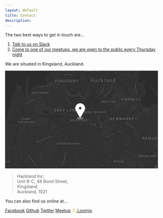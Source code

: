 ```yaml
---
layout: default
title: Contact
description: 
---
```


The two best ways to get in touch are...

1. [Talk to us on Slack](https://join.slack.com/hakland/shared_invite/MTkwOTk4MDI5NjUwLTE0OTYzMDE0NDYtNGNmMDMxZGUxNw)
2. [Come to one of our meetups, we are open to the public every Thursday night](https://www.meetup.com/HackLand/)

We are situated in Kingsland, Auckland.

<img src="/public/images/map.png"/>

>Hackland Inc. <br>
>Unit B-C, 48 Bond Street,<br>
>Kingsland,<br>
>Auckland, 1021

You can also find us online at...

<div class="links">
    <a class="button" href="https://facebook.com/AuckHackspace/"><i class="fa fa-facebook fa-fw"></i> Facebook</a>
    <a class="button" href="https://github.com/HakLand/"><i class="fa fa-github fa-fw"></i> Github</a>
    <a class="button" href="https://twitter.com/AKL_Hackspace/"><i class="fa fa-twitter fa-fw"></i> Twitter</a>
    <a class="button" href="https://www.meetup.com/HackLand/">Meetup</a>
    <a class="button" href="https://www.loomio.org/invitations/c087a1f90764a4d182a0"><img src="/public/images/loomio.png" style="width:1em;text-align: center;"/> Loomio</a>
</div>


